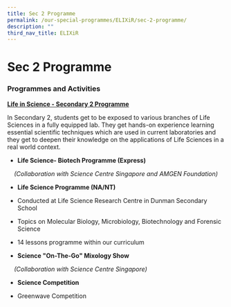 ```yaml
---
title: Sec 2 Programme
permalink: /our-special-programmes/ELIXiR/sec-2-programme/
description: ""
third_nav_title: ELIXiR
---
```

# Sec 2 Programme

### Programmes and Activities

<b><u>Life in Science - Secondary 2 Programme</u></b>

In Secondary 2, students get to be exposed to various branches of Life Sciences in a fully equipped lab. They get hands-on experience learning essential scientific techniques which are used in current laboratories and they get to deepen their knowledge on the applications of Life Sciences in a real world context.

*   **Life Science- Biotech Programme (Express)**

    _(Collaboration with Science Centre Singapore and AMGEN Foundation)_

*   **Life Science Programme (NA/NT)**

*   Conducted at Life Science Research Centre in Dunman Secondary School

*   Topics on Molecular Biology, Microbiology, Biotechnology and Forensic Science

*   14 lessons programme within our curriculum

*   **Science "On-The-Go" Mixology Show**

    _(Collaboration with Science Centre Singapore)_

*   **Science Competition**

*   Greenwave Competition